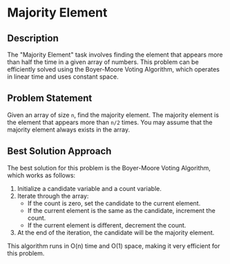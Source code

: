 # Majority Element

## Description
The "Majority Element" task involves finding the element that appears more than half the time in a given array of numbers. This problem can be efficiently solved using the Boyer-Moore Voting Algorithm, which operates in linear time and uses constant space.

## Problem Statement
Given an array of size `n`, find the majority element. The majority element is the element that appears more than `n/2` times. You may assume that the majority element always exists in the array.

## Best Solution Approach
The best solution for this problem is the Boyer-Moore Voting Algorithm, which works as follows:
1. Initialize a candidate variable and a count variable.
2. Iterate through the array:
   - If the count is zero, set the candidate to the current element.
   - If the current element is the same as the candidate, increment the count.
   - If the current element is different, decrement the count.
3. At the end of the iteration, the candidate will be the majority element.

This algorithm runs in O(n) time and O(1) space, making it very efficient for this problem.